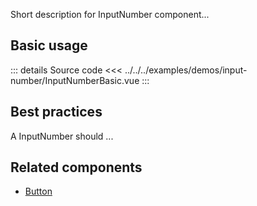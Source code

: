 Short description for InputNumber component...

## Basic usage

<InputNumberBasic />

::: details Source code
<<< ../../../examples/demos/input-number/InputNumberBasic.vue
:::

## Best practices

A InputNumber should ...

## Related components

- [Button](/components/button/button.doc)
